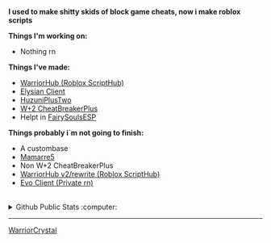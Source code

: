 
**I used to make shitty skids of block game cheats, now i make roblox scripts**

**Things I'm working on:**
- Nothing rn

**Things I've made:**
- [WarriorHub (Roblox ScriptHub)](https://github.com/WarriorCrystal/WarriorHub/)
- [Elysian Client](https://github.com/WarriorCrystal/Elysian/)
- [HuzuniPlusTwo](https://github.com/Huzuniplus/Huzuniplus2)
- [W+2 CheatBreakerPlus](https://github.com/WarriorCrystal/CheatBreakerPlus-src)
- Helpt in [FairySoulsESP](https://github.com/iMRCx/Skyblock-Fairy-Souls-ESP-Unbaneable-)

**Things probably i´m not going to finish:**
- A custombase
- [Mamarre5](https://github.com/WarriorCrystal/Mamarre5)
- Non W+2 CheatBreakerPlus
- [WarriorHub v2/rewrite (Roblox ScriptHub)](https://github.com/WarriorCrystal/WarriorHubV2/)
- [Evo Client (Private rn)](https://github.com/WarriorCrystal/Evo/)

<br>
<details>
  <summary>Github Public Stats :computer:</summary>
<a href="https://github.com/WarriorCrystal?tab=repositories">
  <img align="center" src="https://github-readme-stats.vercel.app/api/top-langs/?username=WarriorCrystal&hide=scheme&count_private=true&title_color=EC5061&text_color=FBDCDF&icon_color=E89F9A&bg_color=0D1117" />
</a>
<a href="https://github.com/WarriorCrystal?tab=repositories">
  <img align="center" src="https://github-readme-stats.vercel.app/api?username=WarriorCrystal&show_icons=true&line_height=33&count_private=true&title_color=EC5061&text_color=FBDCDF&icon_color=E89F9A&bg_color=0D1117" alt="WarriorCrystal's GitHub Stats" />
</a>

![Profile Views](https://komarev.com/ghpvc/?username=WarriorCrystal)
  ----
</details>

------
[WarriorCrystal](https://github.com/WarriorCrystal) <br>
